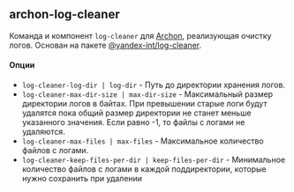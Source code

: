 ## archon-log-cleaner

Команда и компонент `log-cleaner` для [Archon](https://a.yandex-team.ru/arc/trunk/arcadia/frontend/projects/infratest/packages/archon), реализующая очистку логов.
Основан на пакете [@yandex-int/log-cleaner](https://a.yandex-team.ru/arc/trunk/arcadia/frontend/projects/infratest/packages/log-cleaner).

#### Опции

* `log-cleaner-log-dir | log-dir` - Путь до директории хранения логов.
* `log-cleaner-max-dir-size | max-dir-size` - Максимальный размер директории логов в байтах. При превышении старые логи будут удалятся пока общий размер директории не станет меньше указанного значения. Если равно -1, то файлы с логами не удаляются.
* `log-cleaner-max-files | max-files` - Максимальное количество файлов с логами.
* `log-cleaner-keep-files-per-dir | keep-files-per-dir` - Mинимальное количество файлов с логами в каждой поддиректории, которые нужно сохранить при удалении